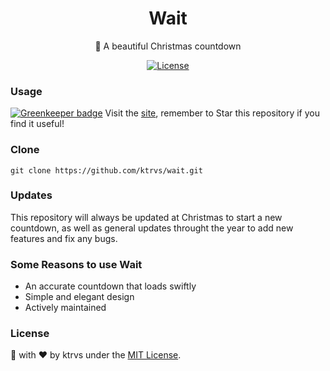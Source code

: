 <h1 align="center"> Wait </h1>
<p align="center"> 💎 A beautiful Christmas countdown </p>
<p align="center">
  <a href="http://vutondesign.com/MyMIT"><img src="https://img.shields.io/badge/license-MIT-blue.svg" alt="License"></a>
</p>

### Usage

[![Greenkeeper badge](https://badges.greenkeeper.io/ktrvs/wait.svg)](https://greenkeeper.io/)
Visit the [site](http://ktrvs.com/wait/), remember to Star this repository if you find it useful!

### Clone 
```
git clone https://github.com/ktrvs/wait.git
``` 

### Updates
This repository will always be updated at Christmas to start a new countdown, as well as general updates throught the year to add new features and fix any bugs.

### Some Reasons to use Wait
- An accurate countdown that loads swiftly
- Simple and elegant design 
- Actively maintained

### License 
🎨 with ❤️ by ktrvs under the [MIT License](http://ktrvs.com/mymit/).

